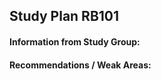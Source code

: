 ## Study Plan RB101

#### Information from Study Group:





#### Recommendations / Weak Areas:


















